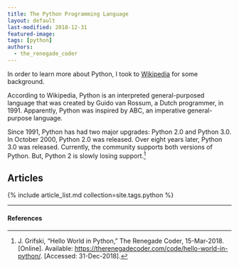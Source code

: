 ```yaml
---
title: The Python Programming Language
layout: default
last-modified: 2018-12-31
featured-image:
tags: [python]
authors:
  - the_renegade_coder
---
```


In order to learn more about Python, I took to [Wikipedia][1] for some background.

According to Wikipedia, Python is an interpreted general-purposed language that was created by Guido van Rossum, 
a Dutch programmer, in 1991. Apparently, Python was inspired by ABC, an imperative general-purpose language.

Since 1991, Python has had two major upgrades: Python 2.0 and Python 3.0. In October 2000, Python 2.0 was released. 
Over eight years later, Python 3.0 was released. Currently, the community supports both versions of Python. 
But, Python 2 is slowly losing support.[^1]

## Articles

{% include article_list.md collection=site.tags.python %}

---

#### References

[^1]: J. Grifski, “Hello World in Python,” The Renegade Coder, 15-Mar-2018. [Online]. Available: <https://therenegadecoder.com/code/hello-world-in-python/>. [Accessed: 31-Dec-2018].

[1]: https://en.wikipedia.org/wiki/Python_(programming_language)
